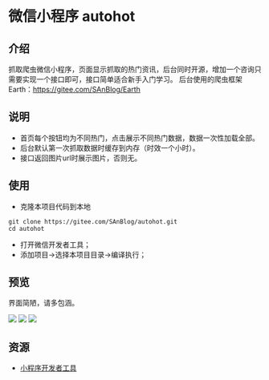 # 微信小程序 autohot

## 介绍

抓取爬虫微信小程序，页面显示抓取的热门资讯，后台同时开源，增加一个咨询只需要实现一个接口即可，接口简单适合新手入门学习。
后台使用的爬虫框架Earth：https://gitee.com/SAnBlog/Earth

## 说明

* 首页每个按钮均为不同热门，点击展示不同热门数据，数据一次性加载全部。
* 后台默认第一次抓取数据时缓存到内存（时效一个小时）。
* 接口返回图片url时展示图片，否则无。

## 使用

* 克隆本项目代码到本地

```
git clone https://gitee.com/SAnBlog/autohot.git
cd autohot
```

* 打开微信开发者工具；
* 添加项目->选择本项目目录->编译执行；

## 预览

界面简陋，请多包涵。

![](/imgage/1.png)
![](/imgage/2.png)
![](/imgage/3.png)

## 资源

* [小程序开发者工具](https://mp.weixin.qq.com/debug/wxadoc/dev/devtools/download.html)
